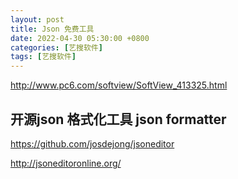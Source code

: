 ```yaml
---
layout: post
title: Json 免费工具
date: 2022-04-30 05:30:00 +0800
categories: [艺搜软件]
tags: [艺搜软件]
---
```

http://www.pc6.com/softview/SoftView_413325.html

## 开源json 格式化工具 json formatter
https://github.com/josdejong/jsoneditor

http://jsoneditoronline.org/